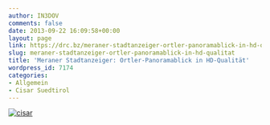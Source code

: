 ```yaml
---
author: IN3DOV
comments: false
date: 2013-09-22 16:09:58+00:00
layout: page
link: https://drc.bz/meraner-stadtanzeiger-ortler-panoramablick-in-hd-qualitat/
slug: meraner-stadtanzeiger-ortler-panoramablick-in-hd-qualitat
title: 'Meraner Stadtanzeiger: Ortler-Panoramablick in HD-Qualität'
wordpress_id: 7174
categories:
- Allgemein
- Cisar Suedtirol
---
```


[![cisar](https://drc.bz/wp-content/uploads/2013/09/cisar.jpg)](https://drc.bz/wp-content/uploads/2013/09/cisar.jpg)
